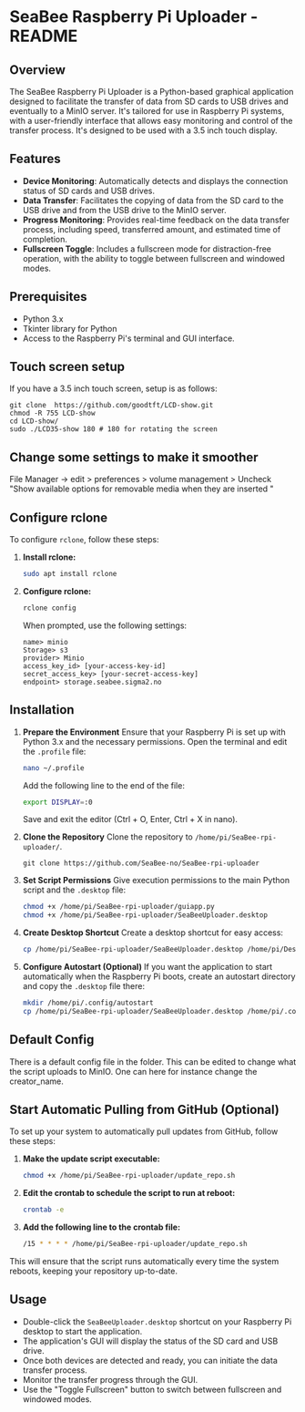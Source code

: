 # SeaBee Raspberry Pi Uploader - README

## Overview
The SeaBee Raspberry Pi Uploader is a Python-based graphical application designed to facilitate the transfer of data from SD cards to USB drives and eventually to a MinIO server. It's tailored for use in Raspberry Pi systems, with a user-friendly interface that allows easy monitoring and control of the transfer process. It's designed to be used with a 3.5 inch touch display.

## Features
- **Device Monitoring**: Automatically detects and displays the connection status of SD cards and USB drives.
- **Data Transfer**: Facilitates the copying of data from the SD card to the USB drive and from the USB drive to the MinIO server.
- **Progress Monitoring**: Provides real-time feedback on the data transfer process, including speed, transferred amount, and estimated time of completion.
- **Fullscreen Toggle**: Includes a fullscreen mode for distraction-free operation, with the ability to toggle between fullscreen and windowed modes.

## Prerequisites
- Python 3.x
- Tkinter library for Python
- Access to the Raspberry Pi's terminal and GUI interface.

## Touch screen setup
If you have a 3.5 inch touch screen, setup is as follows:

    git clone  https://github.com/goodtft/LCD-show.git
    chmod -R 755 LCD-show 
    cd LCD-show/
    sudo ./LCD35-show 180 # 180 for rotating the screen

## Change some settings to make it smoother
File Manager -> edit > preferences > volume management > Uncheck "Show available options for removable media when they are inserted "

## Configure rclone

To configure `rclone`, follow these steps:

1. **Install rclone:**

    ```sh
    sudo apt install rclone
    ```

2. **Configure rclone:**

    ```sh
    rclone config
    ```

    When prompted, use the following settings:

    ```
    name> minio
    Storage> s3
    provider> Minio
    access_key_id> [your-access-key-id]
    secret_access_key> [your-secret-access-key]
    endpoint> storage.seabee.sigma2.no
    ```


## Installation
1. **Prepare the Environment**
    Ensure that your Raspberry Pi is set up with Python 3.x and the necessary permissions. Open the terminal and edit the `.profile` file:

    ```bash
    nano ~/.profile
    ```

    Add the following line to the end of the file:

    ```bash
    export DISPLAY=:0
    ```

    Save and exit the editor (Ctrl + O, Enter, Ctrl + X in nano).

2. **Clone the Repository**
    Clone the repository to `/home/pi/SeaBee-rpi-uploader/`.

    ```git clone https://github.com/SeaBee-no/SeaBee-rpi-uploader```


3. **Set Script Permissions**
    Give execution permissions to the main Python script and the `.desktop` file:

    ```bash
    chmod +x /home/pi/SeaBee-rpi-uploader/guiapp.py
    chmod +x /home/pi/SeaBee-rpi-uploader/SeaBeeUploader.desktop
    ```

4. **Create Desktop Shortcut**
    Create a desktop shortcut for easy access:

    ```bash
    cp /home/pi/SeaBee-rpi-uploader/SeaBeeUploader.desktop /home/pi/Desktop/SeaBeeUploader.desktop
    ```

5. **Configure Autostart (Optional)**
    If you want the application to start automatically when the Raspberry Pi boots, create an autostart directory and copy the `.desktop` file there:

    ```bash
    mkdir /home/pi/.config/autostart
    cp /home/pi/SeaBee-rpi-uploader/SeaBeeUploader.desktop /home/pi/.config/autostart/SeaBeeUploader.desktop
    ```

## Default Config
There is a default config file in the folder. This can be edited to change what the script uploads to MinIO. One can here for instance change the creator_name.


## Start Automatic Pulling from GitHub (Optional)

To set up your system to automatically pull updates from GitHub, follow these steps:

1. **Make the update script executable:**

    ```sh
    chmod +x /home/pi/SeaBee-rpi-uploader/update_repo.sh
    ```

2. **Edit the crontab to schedule the script to run at reboot:**

    ```sh
    crontab -e
    ```

3. **Add the following line to the crontab file:**

    ```sh
    /15 * * * * /home/pi/SeaBee-rpi-uploader/update_repo.sh
    ```

This will ensure that the script runs automatically every time the system reboots, keeping your repository up-to-date.


## Usage
- Double-click the `SeaBeeUploader.desktop` shortcut on your Raspberry Pi desktop to start the application.
- The application's GUI will display the status of the SD card and USB drive.
- Once both devices are detected and ready, you can initiate the data transfer process.
- Monitor the transfer progress through the GUI.
- Use the "Toggle Fullscreen" button to switch between fullscreen and windowed modes.
